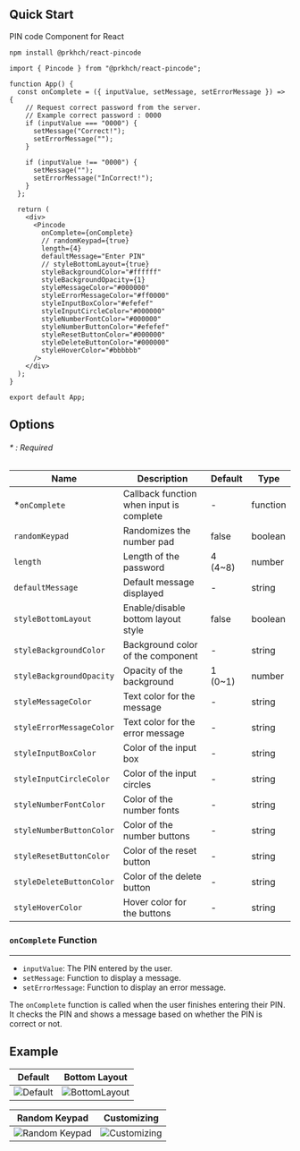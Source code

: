 ## Quick Start
PIN code Component for React
```
npm install @prkhch/react-pincode
```

```
import { Pincode } from "@prkhch/react-pincode";

function App() {
  const onComplete = ({ inputValue, setMessage, setErrorMessage }) => {
    // Request correct password from the server.
    // Example correct password : 0000
    if (inputValue === "0000") {
      setMessage("Correct!");
      setErrorMessage("");
    }

    if (inputValue !== "0000") {
      setMessage("");
      setErrorMessage("InCorrect!");
    }
  };

  return (
    <div>
      <Pincode
        onComplete={onComplete}
        // randomKeypad={true}
        length={4}
        defaultMessage="Enter PIN"
        // styleBottomLayout={true}
        styleBackgroundColor="#ffffff"
        styleBackgroundOpacity={1}
        styleMessageColor="#000000"
        styleErrorMessageColor="#ff0000"
        styleInputBoxColor="#efefef"
        styleInputCircleColor="#000000"
        styleNumberFontColor="#000000"
        styleNumberButtonColor="#efefef"
        styleResetButtonColor="#000000"
        styleDeleteButtonColor="#000000"
        styleHoverColor="#bbbbbb"
      />
    </div>
  );
}

export default App;
```
## Options 
###### \* : Required
| Name              | Description                                  | Default            | Type    |
|-----------------------|----------------------------------------------|--------------------|---------|
| *`onComplete`         | Callback function when input is complete    | -                  | function |
| `randomKeypad`        | Randomizes the number pad                    | false           | boolean |
| `length`              | Length of the password                       | 4 (4~8)  | number  |
| `defaultMessage`      | Default message displayed                    | -                  | string  |
| `styleBottomLayout`   | Enable/disable bottom layout style           | false           | boolean |
| `styleBackgroundColor`| Background color of the component            | -                | string  |
| `styleBackgroundOpacity`| Opacity of the background            | 1 (0~1)               | number  |
| `styleMessageColor`   | Text color for the message                   | -                  | string  |
| `styleErrorMessageColor` | Text color for the error message          | -                  | string  |
| `styleInputBoxColor` | Color of the input box                | -                  | string  |
| `styleInputCircleColor` | Color of the input circles                | -                  | string  |
| `styleNumberFontColor` | Color of the number fonts              | -                  | string  |
| `styleNumberButtonColor` | Color of the number buttons              | -                  | string  |
| `styleResetButtonColor` | Color of the reset button                 | -                  | string  |
| `styleDeleteButtonColor` | Color of the delete button              | -                  | string  
| `styleHoverColor` | Hover color for the buttons              | -                  | string  

### `onComplete` Function
---
- `inputValue`: The PIN entered by the user.
- `setMessage`: Function to display a message.
- `setErrorMessage`: Function to display an error message.

The `onComplete` function is called when the user finishes entering their PIN. It checks the PIN and shows a message based on whether the PIN is correct or not.

## Example
|Default|Bottom Layout|
|:--------------------------------------:|:---------------------------------------:|
| ![Default](https://github.com/prkhch/react-pincode/assets/122577719/f404f088-84c8-48eb-a5d0-47d8d5eceb51) | ![BottomLayout](https://github.com/prkhch/react-pincode/assets/122577719/a3b27f88-1cf3-43f5-b8d9-a2cda97872af) | 

|Random Keypad|Customizing|
|:--------------------------------------:|:---------------------------------------:|
| ![Random Keypad](https://github.com/prkhch/react-pincode/assets/122577719/12768754-aec3-4328-b286-458c9e528e34) | ![Customizing](https://github.com/prkhch/react-pincode/assets/122577719/e6b638f1-6b23-4009-97e2-f9a82fc7ae16) | 
